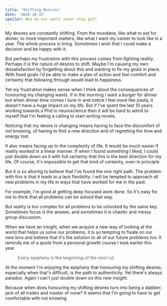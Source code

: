 ```yaml
---
title: 'Shifting Desires'
date: '2020-10-25'
spoiler: Why do our wants never stay put?
---
```


My desires are constantly shifting. From the mundane, like what to eat for dinner, to more important matters, like what I want my career to look like in a year. The whole process is tiring. Sometimes I wish that I could make a decision and be happy with it.

But perhaps my frustration with this process comes from fighting reality. Perhaps it is the nature of desires to shift. Maybe I'm causing my own dissatisfaction by forgetting about this and wanting to fix my goals in place. With fixed goals I'd be able to make a plan of action and feel comfort and certainty that following through would lead to happiness.

Yet my frustration makes sense when I think about the consequences of honouring my changing wants. If in the morning I want a burger for dinner but when dinner time comes I tune in and notice I feel more like pasta, it doesn't have a huge impact on my life. But if I've spent the last 10 years working towards a Phd in neuroscience then it will be hard to admit to myself that I'm feeling a calling to start writing novels.

Noticing that my desire is changing means having to face the discomfort of not knowing, of having to find a new direction and of regretting the time and energy lost.

It also means facing up to the complexity of life. It would be much easier if reality worked in a linear manner. If when I found something I liked, I could just double down on it with full certainty that this is the best direction for my life. Of course, it's impossible to get that kind of certainty, even in principle.

But it is so alluring to believe that I've found the one right path. The problem with this is that it leads to a lack flexibility. I will be tempted to approach all new problems in my life in ways that have worked for me in the past.

For example, I'm good at getting deep focused work done. So it's easy for me to think that all problems can be solved that way.

But reality is too complex for all problems to be unlocked by the same key. Sometimes focus is the answer, and sometimes it is chaotic and messy group discussion.

When we have an insight, when we acquire a new way of looking at the world that helps us solve our problems, it is so tempting to fixate on our new lens and believe that it's the solution to all of our future problems too. It reminds me of a quote from a personal growth course I took earlier this year.

> Every epiphany is the beginning of the next rut.

At the moment I'm enjoying the epiphany that honouring my shifting desires, especially when that's difficult, is the path to authenticity. Yet there's always paradox. Again I can't just double down on this new insight.

Because when does honouring my shifting desires turn into being a dabbler, jack of all trades and master of none? It seems that I'm going to have to get comfortable with not knowing.